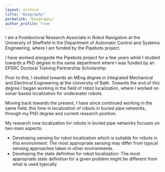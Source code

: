 ```yaml
---
layout: archive
title: "Biography"
permalink: /biography/
author_profile: true
---
```


I am a Postdoctoral Research Associate in Robot Navigation at the University of Sheffield in the Department of Automatic Control and Systems Engineering, where I am funded by the Pipebots project.

I have worked alongside the Pipebots project for a few years while I studied towards a PhD degree in the same department where I was funded by an EPSRC Doctoral Training Partnership Scholarship.

Prior to this, I studied towards an MEng degree in Integrated Mechanical and Electrical Engineering at the University of Bath. Towards the end of this degree I began working in the field of robot localization, where I worked on sonar-based localization for underwater robots.

Moving back towards the present, I have since continued working in the same field, this time in localization of robots in buried pipe networks, through my PhD degree and current research position.

My research now localization for robots in buried pipe networks focuses on two main aspects:

* Developing sensing for robot localization which is suitable for robots in this environment: The most appropriate sensing may differ from typical sensing approaches taken in other environments.
* Developing the state definition for robot localization: The most appropriate state definition for a given problem might be different from what is used typically.
